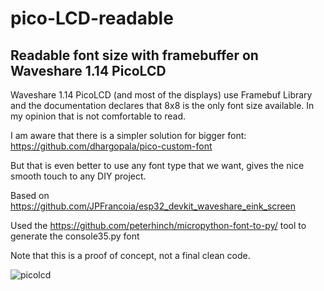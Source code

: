 # pico-LCD-readable
## Readable font size with framebuffer on Waveshare 1.14 PicoLCD
Waveshare 1.14 PicoLCD (and most of the displays) use Framebuf Library and the documentation declares that 8x8 is the only font size available. In my opinion that is not comfortable to read.

I am aware that there is a simpler solution for bigger font: https://github.com/dhargopala/pico-custom-font

But that is even better to use any font type that we want, gives the nice smooth touch to any DIY project.

Based on https://github.com/JPFrancoia/esp32_devkit_waveshare_eink_screen

Used the https://github.com/peterhinch/micropython-font-to-py/ tool to generate the console35.py font

Note that this is a proof of concept, not a final clean code.

![picolcd](https://github.com/tilhoft/pico-LCD-readable/assets/12233613/f9ecbb6a-8fd7-4f55-941a-5f70d3f4936b)
